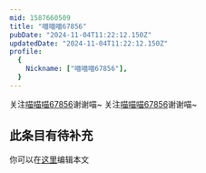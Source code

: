 ```yaml
---
mid: 1587660509
title: "喵喵喵67856"
pubDate: "2024-11-04T11:22:12.150Z"
updatedDate: "2024-11-04T11:22:12.150Z"
profile:
  {
    Nickname: ["喵喵喵67856"],
  }
---
```


关注[喵喵喵67856](https://space.bilibili.com/1587660509)谢谢喵~ 关注[喵喵喵67856](https://space.bilibili.com/1587660509)谢谢喵~

## 此条目有待补充
你可以在[这里](https://github.com/Yuhanawa/VTuber.ICU-Content/edit/master/v/喵喵喵67856/index.md)编辑本文
